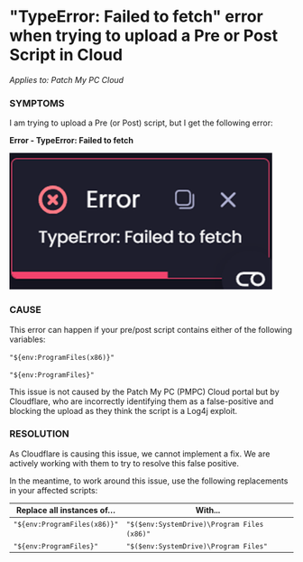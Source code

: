 # "TypeError: Failed to fetch" error when trying to upload  a Pre or Post Script in Cloud

_Applies to: Patch My PC Cloud_

### SYMPTOMS

I am trying to upload a Pre (or Post) script, but I get the following error:

**Error - TypeError: Failed to fetch**

![Error - TypeError: Failed to fetch](/_images/image%20%28232%29.png "Error - TypeError: Failed to fetch")



### CAUSE

This error can happen if your pre/post script contains either of the following variables:

`"${env:ProgramFiles(x86)}"`

`"${env:ProgramFiles}"`

This issue is not caused by the Patch My PC (PMPC) Cloud portal but by Cloudflare, who are incorrectly identifying them as a false-positive and blocking the upload as they think the script is a Log4j exploit.

### RESOLUTION

As Cloudflare is causing this issue, we cannot implement a fix. We are actively working with them to try to resolve this false positive.

In the meantime, to work around this issue, use the following replacements in your affected scripts:

<table><thead><tr><th valign="top">Replace all instances of…</th><th valign="top">With...</th></tr></thead><tbody><tr><td valign="top"><code>"${env:ProgramFiles(x86)}"</code></td><td valign="top"><code>"$($env:SystemDrive)\Program Files (x86)"</code></td></tr><tr><td valign="top"><code>"${env:ProgramFiles}"</code></td><td valign="top"><code>"$($env:SystemDrive)\Program Files"</code></td></tr></tbody></table>
